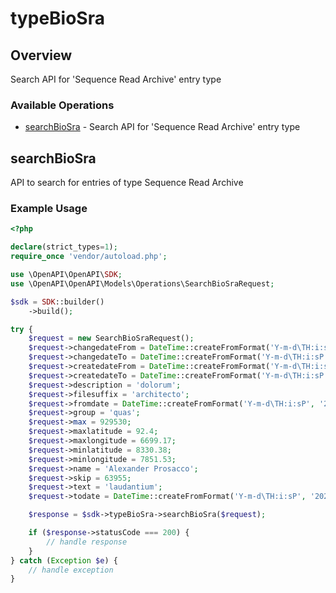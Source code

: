 # typeBioSra

## Overview

Search API for 'Sequence Read Archive' entry type

### Available Operations

* [searchBioSra](#searchbiosra) - Search API for 'Sequence Read Archive' entry type

## searchBioSra

API to search for entries of type Sequence Read Archive

### Example Usage

```php
<?php

declare(strict_types=1);
require_once 'vendor/autoload.php';

use \OpenAPI\OpenAPI\SDK;
use \OpenAPI\OpenAPI\Models\Operations\SearchBioSraRequest;

$sdk = SDK::builder()
    ->build();

try {
    $request = new SearchBioSraRequest();
    $request->changedateFrom = DateTime::createFromFormat('Y-m-d\TH:i:sP', '2021-10-31T07:58:44.750Z');
    $request->changedateTo = DateTime::createFromFormat('Y-m-d\TH:i:sP', '2022-01-14T21:26:14.171Z');
    $request->createdateFrom = DateTime::createFromFormat('Y-m-d\TH:i:sP', '2022-09-16T08:47:14.764Z');
    $request->createdateTo = DateTime::createFromFormat('Y-m-d\TH:i:sP', '2022-10-05T02:20:22.923Z');
    $request->description = 'dolorum';
    $request->filesuffix = 'architecto';
    $request->fromdate = DateTime::createFromFormat('Y-m-d\TH:i:sP', '2022-12-26T00:04:34.165Z');
    $request->group = 'quas';
    $request->max = 929530;
    $request->maxlatitude = 92.4;
    $request->maxlongitude = 6699.17;
    $request->minlatitude = 8330.38;
    $request->minlongitude = 7851.53;
    $request->name = 'Alexander Prosacco';
    $request->skip = 63955;
    $request->text = 'laudantium';
    $request->todate = DateTime::createFromFormat('Y-m-d\TH:i:sP', '2022-06-03T03:16:58.870Z');

    $response = $sdk->typeBioSra->searchBioSra($request);

    if ($response->statusCode === 200) {
        // handle response
    }
} catch (Exception $e) {
    // handle exception
}
```
